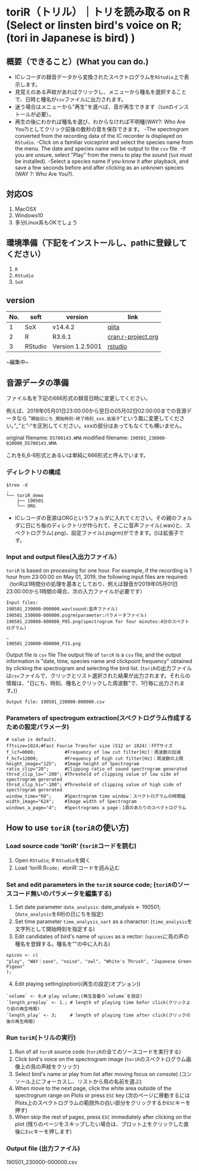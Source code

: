 # toriR（トリル）｜トリを読み取る on R (Select or linsten bird's voice on R;  (tori in Japanese is bird) )
## 概要（できること）(What you can do.)
- ICレコーダの録音データから変換されたスペクトログラムを`RStudio`上で表示します。
- 見覚えのある声紋があればクリックし、メニューから種名を選択することで、日時と種名が`csv`ファイルに出力されます。
- 迷う場合はメニューから"再生"を選べば、音が再生できます（`SoX`のインストールが必要）。
- 再生の後にわかれば種名を選び、わからなければ不明種(WAY?: Who Are You?)としてクリック前後の数秒の音を保存できます。
-The spectrogram converted from the recording data of the IC recorder is displayed on `RStudio`.
-Click on a familiar voiceprint and select the species name from the menu. The date and species name will be output to the `csv` file.
-If you are unsure, select "Play" from the menu to play the sound (`SoX` must be installed).
-Select a species name if you know it after playback, and save a few seconds before and after clicking as an unknown species (WAY ?: Who Are You?).

## 対応OS
1. MacOSX
2. Windows10
3. 多分Linux系もOKでしょう

## 環境準備（下記をインストールし、pathに登録してください）
1. `R`
2. `RStudio`
3. `SoX`

## version
| No.  | soft    | version          | link                                                         |
| ---- | ------- | ---------------- | ------------------------------------------------------------ |
| 1    | SoX     | v14.4.2          | [qiita](https://qiita.com/teteyateiya/items/e4dc27e384d947b9946d) |
| 2    | R       | R3.6.1           | [cran.r-project.org](https://cran.r-project.org/)            |
| 3    | RStudio | Version 1.2.5001 | [rstudio](https://www.rstudio.com/)                          |

~編集中~

## 音源データの準備
ファイル名を下記の666形式の録音日時に変更してください。

例えば、2019年05月01日23:00:00から翌日の05月02日02:00:00までの音源データなら
"`開始日にち_開始時刻-終了時刻_xxx.拡張子`”という風に変更してください。”_”と”-“を区別してください。xxxの部分はあってもなくても構いません。

original filename: `DS700143.WMA`
modified filename: `190501_230000-020000_DS700143.WMA`

これを6_6-6形式とあるいは単純に666形式と呼んでいます。
### ディレクトリの構成
```{bash}
$tree -d
.
└── toriR_demo
    ├── 190501
    └── ORG
```    
- ICレコーダの音源はORGというフォルダに入れてください。その親のフォルダに日にち毎のディレクトリが作られて、そこに音声ファイル(.wav)と、スペクトログラム(.png)、設定ファイル(.psgrm)ができます。()は拡張子です。

### Input and output files(入出力ファイル）
`toriR` is based on processing for one hour. For example, if the recording is 1 hour from 23:00:00 on May 01, 2019, the following input files are required:
（toriRは1時間分の処理を基本としており、例えば録音が2019年05月01日23:00:00から1時間の場合、次の入力ファイルが必要です）
```{bash}
Input files:
190501_230000-000000.wav(sound:音声ファイル)
190501_230000-000000.psgrm(parameter:パラメータファイル)
190501_230000-000000_P05.png(spectrogrum for four minutes:4分のスペクトログラム)

~
190501_230000-000000_P15.png
```
Output file is `csv` file
The output file of `toriR` is a `csv` file, and the output information is "date, time, species name and clickpoint frequency" obtained by clicking the spectrogram and selecting the bird list.
(`toriR`の出力ファイルは`csv`ファイルで、クリックとリスト選択された結果が出力されます。それらの情報は、"日にち、時刻、種名とクリックした周波数"で、1行毎に出力されます。))
```{bash}
Output file: 190501_230000-000000.csv
```

### Parameters of spectrogum extraction(スペクトログラム作成するための設定パラメータ)
```{bash}
# value is default.
fftsize=1024;#Fast Fourie Transfer size (512 or 1024)｜FFTサイズ
f_lcf=0000;           #Frequency of low cut filter[Hz]｜周波数の加減
f_hcf=12000;          #Frequency of high cut filter[Hz]｜周波数の上限
height_image="125";   #Image height of Spectrogram
ratio_clip="20";      #Clipping ratio of sound spectrogram generated
thrsd_clip_lo="-200"; #Threshold of clipping value of low side of spectrogram gererated
thrsd_clip_hi="-100"; #Threshold of clipping value of high side of spectrogram gererated
window_time="60";     #Spectrogram time window｜スペクトログラムの時間幅
width_image="624";    #Image width of Spectrogram
windows_a_page="4";   #Spectrograms a page｜1頁のあたりのスペクトログラム
```

## How to use `toriR` (`toriR`の使い方)
### Load source code 'toriR' (`toriR`コードを読む)
1. Open `RStudio`;      # `RStudio`を開く
2. Load 'toriR.R` code; # `toriR`コードを読み込む

### Set and edit parameters in the `toriR` source code; (`toriR`のソースコード無いのパラメータを編集する)
1. Set date parameter `date_analysis`: date_analysis <- 190501;(`date_analysis`を6桁の日にちを指定)
2. Set time parameter `time_analysis_sart` as a charactor: (`time_analysis`を文字列として開始時刻を指定する)
3. Edit candidates of bird's name of `spices` as a vector: (`spices`に鳥の声の種名を登録する。種名を""の中に入れる)
```{R}
spices <- c(
"play", "WAY｜save", "noise", "owl", "White's Thrush", "Japanese Green Pigeon"
);
```
4. Edit playing setting(option)(再生の設定(オプション))
```{R}
`volume` <- 8;# play volume;(再生音量の`volume`を設定)
`length_preplay` <- 1.; # length of playing time befor click(クリックより前の再生時間)
`length_play` <- 3;     # length of playing time after click(クリックの後の再生時間)
```

### Run `toriR`(トリルの実行)

1. Run of all `toriR` source code
   (`toriR`の全てのソースコードを実行する)
2. Click bird's voice on the spectrogram image
   (`toriR`のスペクトログラム画像上の鳥の声紋をクリック)
3. Select bird's name or play from list after moving focus on console)
   (コンソール上にフォーカスし、リストから鳥の名前を選ぶ)
4. When move to the next page, click the white area outside of the spectrogrum range on Plots or press `ESC` key
   (次のページに移動するにはPlots上のスペクトログラムの範囲外の白い部分をクリックするか`ESC`キーを押す)
5. When skip the rest of pages, press `ESC` immediately after clicking on the plot
   (残りのページをスキップしたい場合は、プロット上をクリックした直後に`Esc`キーを押します)


### Output file (出力ファイル)
190501_230000-000000.csv
